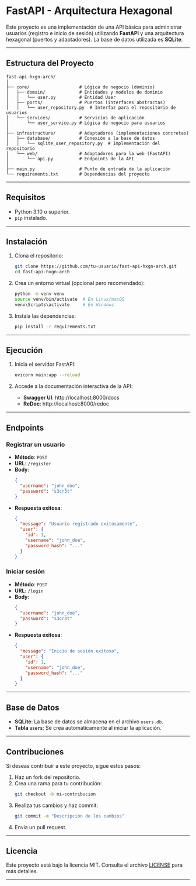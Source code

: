 
# FastAPI - Arquitectura Hexagonal

Este proyecto es una implementación de una API básica para administrar usuarios (registro e inicio de sesión) utilizando **FastAPI** y una arquitectura hexagonal (puertos y adaptadores). La base de datos utilizada es **SQLite**.

---

## Estructura del Proyecto

```
fast-api-hxgn-arch/
│
├── core/                   # Lógica de negocio (dominio)
│   ├── domain/             # Entidades y modelos de dominio
│   │   └── user.py         # Entidad User
│   ├── ports/              # Puertos (interfaces abstractas)
│   │   └── user_repository.py  # Interfaz para el repositorio de usuarios
│   └── services/           # Servicios de aplicación
│       └── user_service.py # Lógica de negocio para usuarios
│
├── infrastructure/         # Adaptadores (implementaciones concretas)
│   ├── database/           # Conexión a la base de datos
│   │   └── sqlite_user_repository.py  # Implementación del repositorio
│   └── web/                # Adaptadores para la web (FastAPI)
│       └── api.py          # Endpoints de la API
│
├── main.py                 # Punto de entrada de la aplicación
└── requirements.txt        # Dependencias del proyecto
```

---

## Requisitos

- Python 3.10 o superior.
- `pip` instalado.

---

## Instalación

1. Clona el repositorio:
   ```bash
   git clone https://github.com/tu-usuario/fast-api-hxgn-arch.git
   cd fast-api-hxgn-arch
   ```

2. Crea un entorno virtual (opcional pero recomendado):
   ```bash
   python -m venv venv
   source venv/bin/activate  # En Linux/macOS
   venv\Scripts\activate     # En Windows
   ```

3. Instala las dependencias:
   ```bash
   pip install -r requirements.txt
   ```

---

## Ejecución

1. Inicia el servidor FastAPI:
   ```bash
   uvicorn main:app --reload
   ```

2. Accede a la documentación interactiva de la API:
   - **Swagger UI**: http://localhost:8000/docs
   - **ReDoc**: http://localhost:8000/redoc

---

## Endpoints

### Registrar un usuario
- **Método**: `POST`
- **URL**: `/register`
- **Body**:
  ```json
  {
    "username": "john_doe",
    "password": "s3cr3t"
  }
  ```
- **Respuesta exitosa**:
  ```json
  {
    "message": "Usuario registrado exitosamente",
    "user": {
      "id": 1,
      "username": "john_doe",
      "password_hash": "..."
    }
  }
  ```

### Iniciar sesión
- **Método**: `POST`
- **URL**: `/login`
- **Body**:
  ```json
  {
    "username": "john_doe",
    "password": "s3cr3t"
  }
  ```
- **Respuesta exitosa**:
  ```json
  {
    "message": "Inicio de sesión exitoso",
    "user": {
      "id": 1,
      "username": "john_doe",
      "password_hash": "..."
    }
  }
  ```

---

## Base de Datos

- **SQLite**: La base de datos se almacena en el archivo `users.db`.
- **Tabla `users`**: Se crea automáticamente al iniciar la aplicación.

---

## Contribuciones

Si deseas contribuir a este proyecto, sigue estos pasos:

1. Haz un fork del repositorio.
2. Crea una rama para tu contribución:
   ```bash
   git checkout -b mi-contribucion
   ```
3. Realiza tus cambios y haz commit:
   ```bash
   git commit -m "Descripción de los cambios"
   ```
4. Envía un pull request.

---

## Licencia

Este proyecto está bajo la licencia MIT. Consulta el archivo [LICENSE](LICENSE) para más detalles.

---
